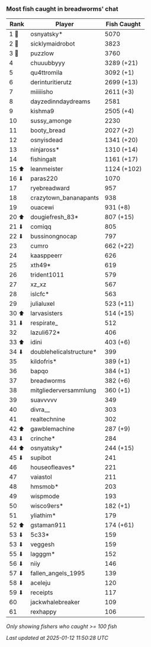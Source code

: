 ### Most fish caught in breadworms' chat
| Rank | Player | Fish Caught |
|------|--------|-----------|
| 1 🥇  | osnyatsky*  | 5070 |
| 2 🥈  | sicklymaidrobot  | 3823 |
| 3 🥉  | puzzlow  | 3760 |
| 4  | chuuubbyyy  | 3289 (+21) |
| 5  | qu4ttromila  | 3092 (+1) |
| 6  | derinturitierutz  | 2699 (+13) |
| 7  | miiiiisho  | 2611 (+3) |
| 8  | dayzedinndaydreams  | 2581 |
| 9  | kishma9  | 2505 (+4) |
| 10  | sussy_amonge  | 2230 |
| 11  | booty_bread  | 2027 (+2) |
| 12  | osnyisdead  | 1341 (+20) |
| 13  | ninjaross*  | 1310 (+14) |
| 14  | fishingalt  | 1161 (+17) |
| 15 ⬆ | leanmeister  | 1124 (+102) |
| 16 ⬇ | paras220  | 1070 |
| 17  | ryebreadward  | 957 |
| 18  | crazytown_bananapants  | 938 |
| 19  | ouacewi  | 931 (+8) |
| 20 ⬆ | dougiefresh_83*  | 807 (+15) |
| 21 ⬇ | comiqq  | 805 |
| 22 ⬇ | bussinongnocap  | 797 |
| 23  | cumro  | 662 (+22) |
| 24  | kaasppeerr  | 626 |
| 25  | xth49*  | 619 |
| 26  | trident1011  | 579 |
| 27  | xz_xz  | 567 |
| 28  | islcfc*  | 563 |
| 29  | julialuxel  | 523 (+11) |
| 30 ⬆ | larvasisters  | 514 (+15) |
| 31 ⬇ | respirate_  | 512 |
| 32  | lazuli672*  | 406 |
| 33 ⬆ | idini  | 403 (+6) |
| 34 ⬇ | doublehelicalstructure*  | 399 |
| 35  | kildofris*  | 389 (+1) |
| 36  | bapqo  | 384 (+1) |
| 37  | breadworms  | 382 (+6) |
| 38  | mitgliederversammlung  | 360 (+1) |
| 39  | suavvvvv  | 349 |
| 40  | divra__  | 303 |
| 41  | realtechnine  | 302 |
| 42 ⬆ | gawblemachine  | 287 (+9) |
| 43 ⬇ | crinche*  | 284 |
| 44 ⬆ | osnyatsky*  | 244 (+15) |
| 45 ⬇ | supibot  | 241 |
| 46  | houseofleaves*  | 221 |
| 47  | vaiastol  | 211 |
| 48  | hmsmob*  | 203 |
| 49  | wispmode  | 193 |
| 50  | wisco9ers*  | 182 (+1) |
| 51  | yliathim*  | 179 |
| 52 ⬆ | gstaman911  | 174 (+61) |
| 53 ⬇ | 5c33*  | 159 |
| 53 ⬇ | veggesh  | 159 |
| 55 ⬇ | lagggm*  | 152 |
| 56 ⬇ | niiy  | 146 |
| 57 ⬇ | fallen_angels_1995  | 139 |
| 58 ⬇ | aceleju  | 120 |
| 59 ⬇ | receipts  | 117 |
| 60  | jackwhalebreaker  | 109 |
| 61  | rexhappy  | 106 |

_Only showing fishers who caught >= 100 fish_

_Last updated at 2025-01-12 11:50:28 UTC_